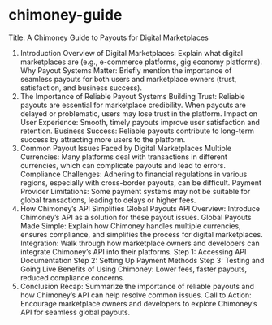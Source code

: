 # chimoney-guide
Title: A Chimoney Guide to Payouts for Digital Marketplaces
1. Introduction
Overview of Digital Marketplaces: Explain what digital marketplaces are (e.g., e-commerce platforms, gig economy platforms).
Why Payout Systems Matter: Briefly mention the importance of seamless payouts for both users and marketplace owners (trust, satisfaction, and business success).
2. The Importance of Reliable Payout Systems
Building Trust: Reliable payouts are essential for marketplace credibility. When payouts are delayed or problematic, users may lose trust in the platform.
Impact on User Experience: Smooth, timely payouts improve user satisfaction and retention.
Business Success: Reliable payouts contribute to long-term success by attracting more users to the platform.
3. Common Payout Issues Faced by Digital Marketplaces
Multiple Currencies: Many platforms deal with transactions in different currencies, which can complicate payouts and lead to errors.
Compliance Challenges: Adhering to financial regulations in various regions, especially with cross-border payouts, can be difficult.
Payment Provider Limitations: Some payment systems may not be suitable for global transactions, leading to delays or higher fees.
4. How Chimoney’s API Simplifies Global Payouts
API Overview: Introduce Chimoney’s API as a solution for these payout issues.
Global Payouts Made Simple: Explain how Chimoney handles multiple currencies, ensures compliance, and simplifies the process for digital marketplaces.
Integration: Walk through how marketplace owners and developers can integrate Chimoney’s API into their platforms.
Step 1: Accessing API Documentation
Step 2: Setting Up Payment Methods
Step 3: Testing and Going Live
Benefits of Using Chimoney: Lower fees, faster payouts, reduced compliance concerns.
5. Conclusion
Recap: Summarize the importance of reliable payouts and how Chimoney’s API can help resolve common issues.
Call to Action: Encourage marketplace owners and developers to explore Chimoney’s API for seamless global payouts.
